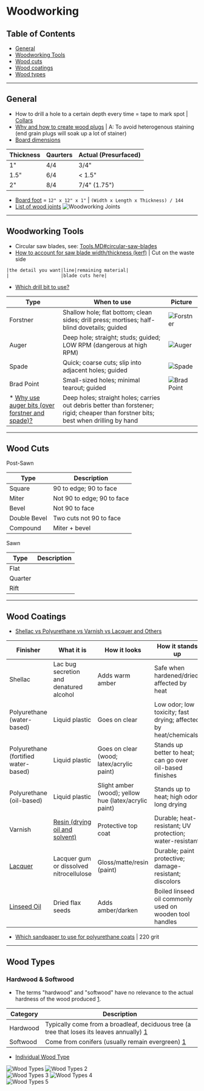 # Woodworking

## Table of Contents
* [General](#general)
* [Woodworking Tools](#woodworking-tools)
* [Wood cuts](#wood-cuts)
* [Wood coatings](#wood-coatings0)
* [Wood types](#wood-types)

___
## General
* How to drill a hole to a certain depth every time = tape to mark spot | [Collars](http://woodworking.stackexchange.com/questions/3384/how-do-i-make-a-drill-hole-the-same-depth-every-time#answer-3390)
* [Why and how to create wood plugs](http://www.woodworkingtips.com/etips/etip120100sn.html) | A: To avoid heterogenous staining (end grain plugs will soak up a lot of stainer)
* [Board dimensions](no.link)

Thickness | Qaurters | Actual (Presurfaced)
----------|----------|---------------------
1"        | 4/4      | 3/4"
1.5"      | 6/4      | < 1.5"
2"        | 8/4      | 7/4" (1.75")

* [Board foot](no.link) = `12" x 12" x 1"` | `(Width x Length x Thickness) / 144`
* [List of wood joints](https://en.wikipedia.org/wiki/Woodworking_joints#List_of_wood_joints)
![Woodworking Joints](https://s-media-cache-ak0.pinimg.com/736x/b3/8b/1f/b38b1ff42c5920960cee7018a2b2d96d.jpg)


___
## Woodworking Tools
* Circular saw blades, see: [Tools.MD#circular-saw-blades](Tools.MD#circular-saw-blades)
* [How to account for saw blade width/thickness (kerf)](http://diy.stackexchange.com/questions/7628/whats-the-best-way-to-account-for-saw-blade-width-kerf-when-cutting-boards) | Cut on the waste side 
```
|the detail you want|line|remaining material|
|                   |blade cuts here|
```

* [Which drill bit to use?](http://woodworking.stackexchange.com/questions/2254/which-type-of-drill-bit-for-which-jobs?lq=1)

Type | When to use | Picture
-----|-------------|--------
Forstner | Shallow hole; flat bottom; clean sides; drill press; mortises; half-blind dovetails; guided | ![Forstner](http://i.stack.imgur.com/Qc8jp.jpg)
Auger | Deep hole; straight; studs; guided; LOW RPM (dangerous at high RPM) | ![Auger](http://i.stack.imgur.com/HLbo8s.jpg)
Spade | Quick; coarse cuts; slip into adjacent holes; guided | ![Spade](http://i.stack.imgur.com/lU9Yos.jpg)
Brad Point | Small-sized holes; minimal tearout; guided | ![Brad Point](http://i.stack.imgur.com/sf8ECs.jpg)
* [Why use auger bits (over forstner and spade)?](http://woodworking.stackexchange.com/questions/2040/do-auger-bits-have-advantages) | Deep holes; straight holes; carries out debris better than forstener; rigid; cheaper than forstner bits; best when drilling by hand

___
## Wood Cuts

Post-Sawn

Type | Description
-----|------------
Square | 90 to edge; 90 to face
Miter | Not 90 to edge; 90 to face
Bevel | Not 90 to face
Double Bevel | Two cuts not 90 to face
Compound | Miter + bevel

Sawn

Type | Description
-----|------------
Flat |
Quarter |
Rift |

___
## Wood Coatings
* [Shellac vs Polyurethane vs Varnish vs Lacquer and Others](http://www.diynetwork.com/how-to/skills-and-know-how/painting/whats-the-difference-between-polyurethane-varnish-shellac-and-lacquer)

Finisher | What it is | How it looks | How it stands up
---------|------------|--------------|-----------------
Shellac | Lac bug secretion and denatured alcohol |  Adds warm amber | Safe when hardened/dried; affected by heat
Polyurethane (water-based) | Liquid plastic | Goes on clear  | Low odor; low toxicity; fast drying; affected by heat/chemicals
Polyurethane (fortified water-based) | Liquid plastic | Goes on clear (wood; latex/acrylic paint)  | Stands up better to heat; can go over oil-based finishes
Polyurethane (oil-based) | Liquid plastic | Slight amber (wood); yellow hue (latex/acrylic paint) | Stands up to heat; high odor; long drying
Varnish | [Resin (drying oil and solvent)][varnish.1] | Protective top coat | Durable; heat-resistant; UV protection; water-resistant
[Lacquer][lacquer.1] | Lacquer gum or dissolved nitrocellulose | Gloss/matte/resin (paint) | Durable; paint protective; damage-resistant; discolors
[Linseed Oil][linseed.1] | Dried flax seeds | Adds amber/darken | Boiled linseed oil commonly used on wooden tool handles

[varnish.1]: http://www.christinedemerchant.com/varnish.html "Resin (drying oil and solvent)"
[lacquer.1]: http://www.wisegeek.com/what-is-lacquer.htm "Lacquer"
[linseed.1]: http://www.naturalhandyman.com/iip/infpai/inflin.html "Linseed Oil"

* [Which sandpaper to use for polyurethane coats](http://diy.stackexchange.com/questions/4469/what-grit-sandpaper-should-i-use-between-coats-of-polyurethane#answer-4470) | 220 grit

___
## Wood Types

### Hardwood & Softwood

* The terms "hardwood" and "softwood" have no relevance to the actual hardness of the wood produced [1](http://cdn.static-economist.com/sites/default/files/imagecache/original-size/images/2016/07/blogs/graphic-detail/20160730_woc911_4.png).

Category | Description
---------|------------
Hardwood | Typically come from a broadleaf, deciduous tree (a tree that loses its leaves annually) [1](http://web.utk.edu/~mtaylo29/pages/Hardwoods%20and%20softwood.html)
Softwood | Come from conifers (usually remain evergreen) [1](http://www.nzwood.co.nz/faqs/what-is-the-difference-between-hardwood-and-softwood/)

* [Individual Wood Type](no.link)

![Wood Types](http://classes.mst.edu/civeng120/lessons/wood/wood_grain/wood_1.gif)
![Wood Types 2](http://classes.mst.edu/civeng120/lessons/wood/wood_grain/wood_2.gif)  
![Wood Types 3](http://classes.mst.edu/civeng120/lessons/wood/wood_grain/wood_3.gif)
![Wood Types 4](http://classes.mst.edu/civeng120/lessons/wood/wood_grain/wood_4.gif)  
![Wood Types 5](http://classes.mst.edu/civeng120/lessons/wood/wood_grain/wood_5.gif)
